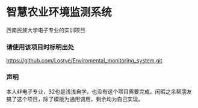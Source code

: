 # 智慧农业环境监测系统
西南民族大学电子专业的实训项目

### 请使用该项目时标明出处 

https://github.com/Lostye/Enviromental_monitoring_system.git

### 声明

本人非电子专业，32也是浅浅自学，也没有这个项目需要完成，闲暇之余帮朋友搞了这个项目，除了模版为通用调用，剩余均为自己实现。



